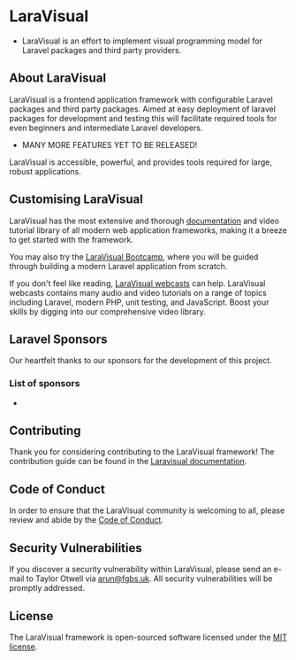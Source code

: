 # LaraVisual
  - LaraVisual is an effort to implement visual programming model for Laravel packages and third party providers.


## About LaraVisual

LaraVisual is a frontend application framework with configurable Laravel packages and third party packages. Aimed at easy deployment of laravel packages for development and testing this will facilitate required tools for even beginners and intermediate Laravel developers.

- MANY MORE FEATURES YET TO BE RELEASED!

LaraVisual is accessible, powerful, and provides tools required for large, robust applications.

## Customising LaraVisual

LaraVisual has the most extensive and thorough [documentation](https://laravisual.com/docs) and video tutorial library of all modern web application frameworks, making it a breeze to get started with the framework.

You may also try the [LaraVisual Bootcamp](https://bootcamp.laravisual.com), where you will be guided through building a modern Laravel application from scratch.

If you don't feel like reading, [LaraVisual webcasts](https://webcasts.laravisual.com) can help. LaraVisual webcasts contains many audio and video tutorials on a range of topics including Laravel, modern PHP, unit testing, and JavaScript. Boost your skills by digging into our comprehensive video library.

## Laravel Sponsors

Our heartfelt thanks to our sponsors for the development of this project.

### List of sponsors
-

## Contributing

Thank you for considering contributing to the LaraVisual framework! The contribution guide can be found in the [Laravisual documentation](https://laravisual.com/docs/contributions).

## Code of Conduct

In order to ensure that the LaraVisual community is welcoming to all, please review and abide by the [Code of Conduct](https://LaraVisual.com/docs/contributions#code-of-conduct).

## Security Vulnerabilities

If you discover a security vulnerability within LaraVisual, please send an e-mail to Taylor Otwell via [arun@fgbs.uk](mailto:arun@fgbs.uk). All security vulnerabilities will be promptly addressed.

## License

The LaraVisual framework is open-sourced software licensed under the [MIT license](https://opensource.org/licenses/MIT).
